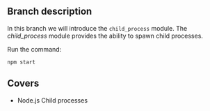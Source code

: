 ## Branch description

In this branch we will introduce the `child_process` module. The _child_process_ module provides the ability to spawn child processes.

Run the command:

```
npm start
```

## Covers

- Node.js Child processes
